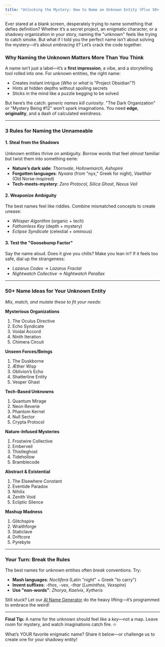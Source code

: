 ```yaml
---
title: "Unlocking the Mystery: How to Name an Unknown Entity (Plus 50+ Creative Ideas!)"
---
```


Ever stared at a blank screen, desperately trying to name something that defies definition? Whether it’s a secret project, an enigmatic character, or a shadowy organization in your story, naming the "unknown" feels like trying to catch smoke. But what if I told you the perfect name isn’t about solving the mystery—it’s about *embracing* it? Let’s crack the code together.

### **Why Naming the Unknown Matters More Than You Think**
A name isn’t just a label—it’s a **first impression**, a vibe, and a storytelling tool rolled into one. For unknown entities, the right name:
- Creates instant intrigue (*Who* or *what* is "Project Obsidian"?)
- Hints at hidden depths without spoiling secrets
- Sticks in the mind like a puzzle begging to be solved

But here’s the catch: *generic names kill curiosity*. "The Dark Organization" or "Mystery Being #12" won’t spark imaginations. You need **edge**, **originality**, and a dash of calculated weirdness.

---

### **3 Rules for Naming the Unnameable**

#### **1. Steal from the Shadows**
Unknown entities thrive on ambiguity. Borrow words that feel *almost* familiar but twist them into something eerie:
- **Nature’s dark side**: *Thornvale*, *Hollowmarch*, *Ashspire*
- **Forgotten languages**: *Nyxara* (from "nyx," Greek for night), *Vaelthar* (Old Norse-inspired)
- **Tech-meets-mystery**: *Zero Protocol*, *Silica Ghost*, *Nexus Veil*

#### **2. Weaponize Ambiguity**
The best names feel like riddles. Combine mismatched concepts to create unease:
- *Whisper Algorithm* (organic + tech)
- *Fathomless Key* (depth + mystery)
- *Eclipse Syndicate* (celestial + ominous)

#### **3. Test the "Goosebump Factor"**
Say the name aloud. Does it give you chills? Make you lean in? If it feels too safe, dial up the strangeness:
- *Lazarus Codex* → *Lazarus Fractal*
- *Nightwatch Collective* → *Nightwatch Parallax*

---

### **50+ Name Ideas for Your Unknown Entity**
*Mix, match, and mutate these to fit your needs:*

**Mysterious Organizations**
1. The Oculus Directive
2. Echo Syndicate
3. Voidal Accord
4. Ninth Iteration
5. Chimera Circuit

**Unseen Forces/Beings**
1. The Duskborne
2. Æther Wisp
3. Oblivion’s Echo
4. Shatterline Entity
5. Vesper Ghast

**Tech-Based Unknowns**
1. Quantum Mirage
2. Neon Reverie
3. Phantom Kernel
4. Null Sector
5. Crypta Protocol

**Nature-Infused Mysteries**
1. Frostwire Collective
2. Emberveil
3. Thistleghost
4. Tidehollow
5. Bramblecode

**Abstract & Existential**
1. The Elsewhere Constant
2. Eventide Paradox
3. Nihilix
4. Zenith Void
5. Ecliptic Silence

**Mashup Madness**
1. Glitchspire
2. Wraithforge
3. Staticlave
4. Driftcore
5. Pyrebyte

---

### **Your Turn: Break the Rules**
The best names for unknown entities often *break* conventions. Try:
- **Mash languages**: *Noctifera* (Latin "night" + Greek "to carry")
- **Invent suffixes**: *-thos*, *-vex*, *-thar* (*Luminthos*, *Vexspire*)
- **Use "non-words"**: *Zhorya*, *Kaelvix*, *Xytheris*

Still stuck? Let our [AI Name Generator](https://coolnamemaker.com) do the heavy lifting—it’s programmed to embrace the weird!

---

**Final Tip:** A name for the unknown should feel like a *key*—not a map. Leave room for mystery, and watch imaginations catch fire. 🔥

What’s YOUR favorite enigmatic name? Share it below—or challenge us to create one for your shadowy entity!